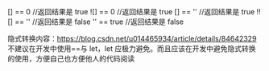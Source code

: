 [] == 0 //返回结果是 true
![] == 0 //返回结果是 true
[] == '' //返回结果是 true
!![] == '' //返回结果是 false
'' == true //返回结果是 false

隐式转换内容：https://blog.csdn.net/u014465934/article/details/84642329
不建议在开发中使用==与 let，let 应极力避免。而且应该在开发中避免隐式转换的使用，方便自己也方便他人的代码阅读
